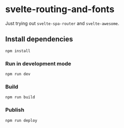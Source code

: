 # svelte-routing-and-fonts

Just trying out `svelte-spa-router` and `svelte-awesome`.

## Install dependencies

```
npm install
```

### Run in development mode

```
npm run dev
```

### Build

```
npm run build
```

### Publish

```
npm run deploy
```

